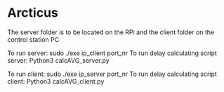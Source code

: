 # Arcticus
The server folder is to be located on the RPi and the client folder on the control station PC

To run server:
sudo ./exe ip_client port_nr
To run delay calculating script server: 
Python3 calcAVG_server.py

To run client:
sudo ./exe ip_server port_nr
To run delay calculating script client: 
Python3 calcAVG_client.py
